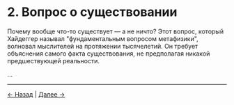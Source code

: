 # 2. Вопрос о существовании

Почему вообще что-то существует — а не ничто? Этот вопрос, который Хайдеггер называл "фундаментальным вопросом метафизики", волновал мыслителей на протяжении тысячелетий. Он требует объяснения самого факта существования, не предполагая никакой предшествующей реальности.

...

---
<div class="navigation-links">
<a href="../01_Введение/" class="nav-link prev-link">← Назад</a> | <a href="../03_Структура_реальности/" class="nav-link next-link">Далее →</a>
</div>
